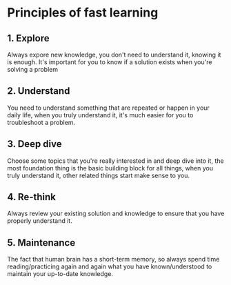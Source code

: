 # Principles of fast learning 

## 1. Explore

Always expore new knowledge, you don't need to understand it, knowing it is enough. It's important for you to know if a solution exists when you're solving a problem

## 2. Understand

You need to understand something that are repeated or happen in your daily life, when you truly understand it, it's much easier for you to troubleshoot a problem.

## 3. Deep dive

Choose some topics that you're really interested in and deep dive into it, the most foundation thing is the basic building block for all things, when you truly understand it, other related things start make sense to you.

## 4. Re-think

Always review your existing solution and knowledge to ensure that you have properly understand it.

## 5. Maintenance

The fact that human brain has a short-term memory, so always spend time reading/practicing again and again what you have known/understood to maintain your up-to-date knowledge.
